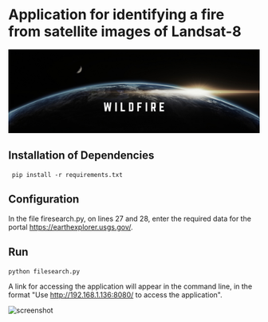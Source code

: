 # Application for identifying a fire from satellite images of Landsat-8

![title](WILDFIRE.png)


## Installation of Dependencies
```
 pip install -r requirements.txt
```
## Configuration 

In the file firesearch.py, on lines 27 and 28, enter the required data for the portal https://earthexplorer.usgs.gov/.
## Run

```python filesearch.py```

A link for accessing the application will appear in the command line, in the format "Use http://192.168.1.136:8080/ to access the application".


![screenshot](screenshot.png)